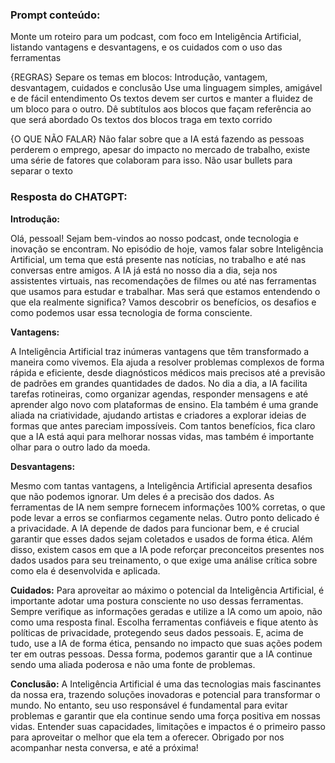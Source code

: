 ### **Prompt conteúdo:**
Monte um roteiro para um podcast, com foco em Inteligência Artificial, listando vantagens e desvantagens, e os cuidados com o uso das ferramentas

{REGRAS} 
Separe os temas em blocos: Introdução, vantagem, desvantagem, cuidados e conclusão
Use uma linguagem simples, amigável e de fácil entendimento
Os textos devem ser curtos e manter a fluidez de um bloco para o outro.
Dê subtítulos aos blocos que façam referência ao que será abordado
Os textos dos blocos traga em texto corrido

{O QUE NÃO FALAR}
Não falar sobre que a IA está fazendo as pessoas perderem o emprego, apesar do impacto no mercado de trabalho, existe uma série de fatores que colaboram para isso.
Não usar bullets para separar o texto


### **Resposta do CHATGPT:**

**Introdução:**

Olá, pessoal! Sejam bem-vindos ao nosso podcast, onde tecnologia e inovação se encontram. No episódio de hoje, vamos falar sobre Inteligência Artificial, um tema que está presente nas notícias, no trabalho e até nas conversas entre amigos. A IA já está no nosso dia a dia, seja nos assistentes virtuais, nas recomendações de filmes ou até nas ferramentas que usamos para estudar e trabalhar. Mas será que estamos entendendo o que ela realmente significa? Vamos descobrir os benefícios, os desafios e como podemos usar essa tecnologia de forma consciente.

**Vantagens:**

A Inteligência Artificial traz inúmeras vantagens que têm transformado a maneira como vivemos. Ela ajuda a resolver problemas complexos de forma rápida e eficiente, desde diagnósticos médicos mais precisos até a previsão de padrões em grandes quantidades de dados. No dia a dia, a IA facilita tarefas rotineiras, como organizar agendas, responder mensagens e até aprender algo novo com plataformas de ensino. Ela também é uma grande aliada na criatividade, ajudando artistas e criadores a explorar ideias de formas que antes pareciam impossíveis. Com tantos benefícios, fica claro que a IA está aqui para melhorar nossas vidas, mas também é importante olhar para o outro lado da moeda.

**Desvantagens:**

Mesmo com tantas vantagens, a Inteligência Artificial apresenta desafios que não podemos ignorar. Um deles é a precisão dos dados. As ferramentas de IA nem sempre fornecem informações 100% corretas, o que pode levar a erros se confiarmos cegamente nelas. Outro ponto delicado é a privacidade. A IA depende de dados para funcionar bem, e é crucial garantir que esses dados sejam coletados e usados de forma ética. Além disso, existem casos em que a IA pode reforçar preconceitos presentes nos dados usados para seu treinamento, o que exige uma análise crítica sobre como ela é desenvolvida e aplicada.

**Cuidados:**
Para aproveitar ao máximo o potencial da Inteligência Artificial, é importante adotar uma postura consciente no uso dessas ferramentas. Sempre verifique as informações geradas e utilize a IA como um apoio, não como uma resposta final. Escolha ferramentas confiáveis e fique atento às políticas de privacidade, protegendo seus dados pessoais. E, acima de tudo, use a IA de forma ética, pensando no impacto que suas ações podem ter em outras pessoas. Dessa forma, podemos garantir que a IA continue sendo uma aliada poderosa e não uma fonte de problemas.

**Conclusão:**
A Inteligência Artificial é uma das tecnologias mais fascinantes da nossa era, trazendo soluções inovadoras e potencial para transformar o mundo. No entanto, seu uso responsável é fundamental para evitar problemas e garantir que ela continue sendo uma força positiva em nossas vidas. Entender suas capacidades, limitações e impactos é o primeiro passo para aproveitar o melhor que ela tem a oferecer. Obrigado por nos acompanhar nesta conversa, e até a próxima!